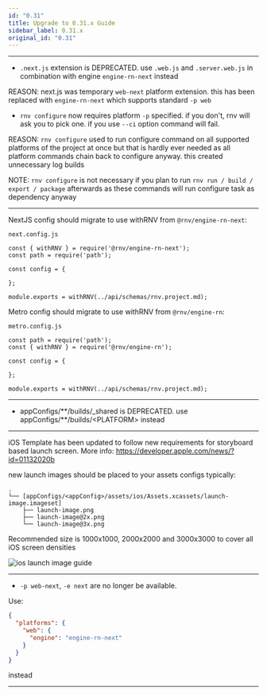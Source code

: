 ```yaml
---
id: "0.31"
title: Upgrade to 0.31.x Guide
sidebar_label: 0.31.x
original_id: "0.31"
---
```


<!-- <img className="header-image" src="/img/ic_upgrade.png" width="50" height="50" /> -->

---

- `.next.js` extension is DEPRECATED. use `.web.js` and `.server.web.js` in combination with engine `engine-rn-next` instead

REASON: next.js was temporary `web-next` platform extension. this has been replaced with `engine-rn-next` which supports standard `-p web`

- `rnv configure` now requires platform `-p` specified. if you don't, rnv will ask you to pick one. if you use `--ci` option command will fail.

REASON: `rnv configure` used to run configure command on all supported platforms of the project at once but that is hardly ever needed as all platform commands chain back to configure anyway. this created unnecessary log builds

NOTE: `rnv configure` is not necessary if you plan to run `rnv run / build / export / package` afterwards as these commands will run configure task as dependency anyway

---

NextJS config should migrate to use withRNV from `@rnv/engine-rn-next`:

`next.config.js`

```
const { withRNV } = require('@rnv/engine-rn-next');
const path = require('path');

const config = {

};

module.exports = withRNV(../api/schemas/rnv.project.md);
```

Metro config should migrate to use withRNV from `@rnv/engine-rn`:

`metro.config.js`

```
const path = require('path');
const { withRNV } = require('@rnv/engine-rn');

const config = {

};

module.exports = withRNV(../api/schemas/rnv.project.md);
```

---

- appConfigs/\*\*/builds/\_shared is DEPRECATED. use appConfigs/\*\*/builds/\<PLATFORM\> instead

---

iOS Template has been updated to follow new requirements for storyboard based launch screen. More info: https://developer.apple.com/news/?id=01132020b

new launch images should be placed to your assets configs typically:

```
.
└── [appConfigs/<appConfig>/assets/ios/Assets.xcassets/launch-image.imageset]
    ├── launch-image.png
    ├── launch-image@2x.png
    └── launch-image@3x.png

```

Recommended size is 1000x1000, 2000x2000 and 3000x3000 to cover all iOS screen densities

![ios launch image guide](/img/launch-image-guide.png)

---

- `-p web-next`, `-e next` are no longer be available.

Use:

```json
{
  "platforms": {
    "web": {
      "engine": "engine-rn-next"
    }
  }
}
```

instead

---
